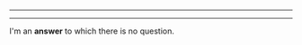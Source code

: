 <!-- This is tricky, if the very first two lines are `---` and `---` then assume it's empty frontmatter. But if there's a space first, as will be generated from this comment, then assume it's an empty "front" of a basic (and reversed card) note. -->

---

---

I'm an **answer** to which there is no question.
